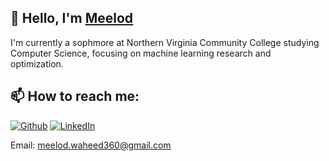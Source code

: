 ## 👋 Hello, I'm [Meelod](https://www.linkedin.com/in/meelod/)

I'm currently a sophmore at Northern Virginia Community College studying Computer Science, focusing on machine learning research and optimization.

## 📫 How to reach me: 
[![Github](https://img.shields.io/badge/-Github-181717?style=for-the-badge&logo=Github&logoColor=white)](https://github.com/meelod)
[![LinkedIn](https://img.shields.io/badge/-LinkedIn-0077B5?style=for-the-badge&logo=LinkedIn&logoColor=white)](https://www.linkedin.com/in/meelod/)

Email: meelod.waheed360@gmail.com
